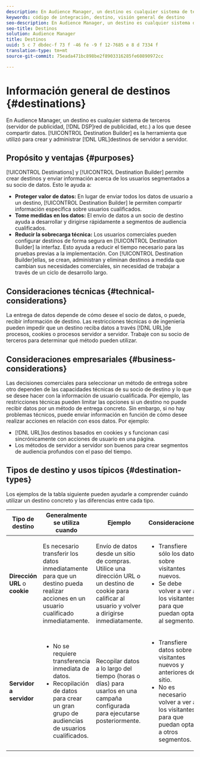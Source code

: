 ```yaml
---
description: En Audience Manager, un destino es cualquier sistema de terceros (servidor de publicidad, DSP, red de publicidad, etc.) a los que desee compartir datos. Generador de destino es la herramienta que utilizó para crear y administrar las cookies, la URL o los destinos servidor a servidor.
keywords: código de integración, destino, visión general de destino
seo-description: En Audience Manager, un destino es cualquier sistema de terceros (servidor de publicidad, DSP, red de publicidad, etc.) a los que desee compartir datos. Generador de destino es la herramienta que utilizó para crear y administrar las cookies, la URL o los destinos servidor a servidor.
seo-title: Destinos
solution: Audience Manager
title: Destinos
uuid: 5 c 7 dbdec-f 73 f -46 fe -9 f 12-7685 e 8 d 7334 f
translation-type: tm+mt
source-git-commit: 75eada471bc898be2f8903316285fe60890972cc

---
```



# Información general de destinos {#destinations}

En Audience Manager, un destino es cualquier sistema de terceros (servidor de publicidad, [!DNL DSP]red de publicidad, etc.) a los que desee compartir datos. [!UICONTROL Destination Builder] es la herramienta que utilizó para crear y administrar [!DNL URL]destinos de servidor a servidor.

## Propósito y ventajas {#purposes}

<!-- c_destinations.xml -->

[!UICONTROL Destinations] y [!UICONTROL Destination Builder] permite crear destinos y enviar información acerca de los usuarios segmentados a su socio de datos. Esto le ayuda a:

* **Proteger valor de datos:** En lugar de enviar todos los datos de usuario a un destino, [!UICONTROL Destination Builder] le permiten compartir información específica sobre usuarios cualificados.
* **Tome medidas en los datos:** El envío de datos a un socio de destino ayuda a desarrollar y dirigirse rápidamente a segmentos de audiencia cualificados.
* **Reducir la sobrecarga técnica:** Los usuarios comerciales pueden configurar destinos de forma segura en [!UICONTROL Destination Builder] la interfaz. Esto ayuda a reducir el tiempo necesario para las pruebas previas a la implementación. Con [!UICONTROL Destination Builder]ellas, se crean, administran y eliminan destinos a medida que cambian sus necesidades comerciales, sin necesidad de trabajar a través de un ciclo de desarrollo largo.

## Consideraciones técnicas {#technical-considerations}

<!-- destination-delivery-methods.xml -->

La entrega de datos depende de cómo desee el socio de datos, o puede, recibir información de destino. Las restricciones técnicas o de ingeniería pueden impedir que un destino reciba datos a través [!DNL URL]de procesos, cookies o procesos servidor a servidor. Trabaje con su socio de terceros para determinar qué método pueden utilizar.

## Consideraciones empresariales {#business-considerations}

Las decisiones comerciales para seleccionar un método de entrega sobre otro dependen de las capacidades técnicas de su socio de destino y lo que se desee hacer con la información de usuario cualificada. Por ejemplo, las restricciones técnicas pueden limitar las opciones si un destino no puede recibir datos por un método de entrega concreto. Sin embargo, si no hay problemas técnicos, puede enviar información en función de cómo desee realizar acciones en relación con esos datos. Por ejemplo:

* [!DNL URL]los destinos basados en cookies y s funcionan casi sincrónicamente con acciones de usuario en una página.
* Los métodos de servidor a servidor son buenos para crear segmentos de audiencia profundos con el paso del tiempo.

## Tipos de destino y usos típicos {#destination-types}

Los ejemplos de la tabla siguiente pueden ayudarle a comprender cuándo utilizar un destino concreto y las diferencias entre cada tipo.

| Tipo de destino | Generalmente se utiliza cuando | Ejemplo | Consideraciones |
|--- |--- |--- |--- |
| **Dirección URL** o **cookie** | Es necesario transferir los datos inmediatamente para que un destino pueda realizar acciones en un usuario cualificado inmediatamente. | Envío de datos desde un sitio de compras. Utilice una dirección URL o un destino de cookie para calificar al usuario y volver a dirigirse inmediatamente. | <ul><li>Transfiere sólo los datos sobre visitantes nuevos. </li><li>Se debe volver a ver a los visitantes para que puedan optar al segmento.</li></ul> |
| **Servidor a servidor** | <ul><li>No se requiere transferencia inmediata de datos.</li><li>Recopilación de datos para crear un gran grupo de audiencias de usuarios cualificados.</li></ul> | Recopilar datos a lo largo del tiempo (horas o días) para usarlos en una campaña configurada para ejecutarse posteriormente. | <ul><li>Transfiere datos sobre visitantes nuevos y anteriores del sitio. </li><li>No es necesario volver a ver a los visitantes para que puedan optar a otros segmentos.</li></ul> |
